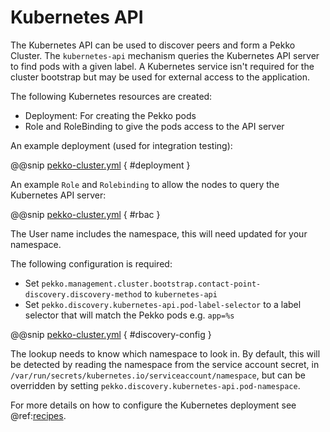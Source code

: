 # Kubernetes API

The Kubernetes API can be used to discover peers and form a Pekko Cluster. The `kubernetes-api`
mechanism queries the Kubernetes API server to find pods with a given label. A Kubernetes service isn't required
for the cluster bootstrap but may be used for external access to the application.

The following Kubernetes resources are created:

* Deployment: For creating the Pekko pods
* Role and RoleBinding to give the pods access to the API server

An example deployment (used for integration testing):

@@snip [pekko-cluster.yml](/integration-test/kubernetes-api/kubernetes/pekko-cluster.yml) { #deployment }

An example `Role` and `Rolebinding` to allow the nodes to query the Kubernetes API server:

@@snip [pekko-cluster.yml](/integration-test/kubernetes-api/kubernetes/pekko-cluster.yml) { #rbac }

The User name includes the namespace, this will need updated for your namespace.

The following configuration is required:

* Set `pekko.management.cluster.bootstrap.contact-point-discovery.discovery-method` to `kubernetes-api`
* Set `pekko.discovery.kubernetes-api.pod-label-selector` to a label selector that will match the Pekko pods e.g. `app=%s`

@@snip [pekko-cluster.yml](/integration-test/kubernetes-api/src/main/resources/application.conf) { #discovery-config }

The lookup needs to know which namespace to look in. By default, this will be detected by reading the namespace
from the service account secret, in `/var/run/secrets/kubernetes.io/serviceaccount/namespace`, but can be overridden by
setting `pekko.discovery.kubernetes-api.pod-namespace`.

For more details on how to configure the Kubernetes deployment see @ref:[recipes](recipes.md).

